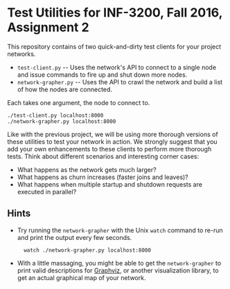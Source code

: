 Test Utilities for INF-3200, Fall 2016, Assignment 2
=====================================================

This repository contains of two quick-and-dirty test clients for your project
networks.

- `test-client.py` -- Uses the network's API to connect to a single node and
  issue commands to fire up and shut down more nodes.
- `network-grapher.py` -- Uses the API to crawl the network and build a list of
  how the nodes are connected.

Each takes one argument, the node to connect to.

    ./test-client.py localhost:8000
    ./network-grapher.py localhost:8000

Like with the previous project, we will be using more thorough versions of these
utilities to test your network in action. We strongly suggest that you add your
own enhancements to these clients to perform more thorough tests. Think about
different scenarios and interesting corner cases:

- What happens as the network gets much larger?
- What happens as churn increases (faster joins and leaves)?
- What happens when multiple startup and shutdown requests are executed in
  parallel?

Hints
--------------------------------------------------

- Try running the `network-grapher` with the Unix `watch` command to re-run and
  print the output every few seconds.

        watch ./network-grapher.py localhost:8000

- With a little massaging, you might be able to get the `network-grapher` to
  print valid descriptions for [Graphviz]( http://www.graphviz.org/), or another
  visualization library, to get an actual graphical map of your network.
